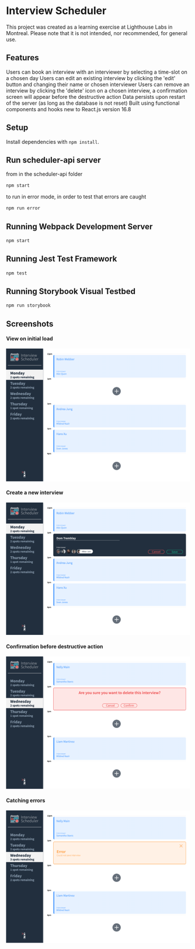 # Interview Scheduler

This project was created as a learning exercise at Lighthouse Labs in Montreal. Please note that it is not intended, nor recommended, for general use.

## Features

Users can book an interview with an interviewer by selecting a time-slot on a chosen day
Users can edit an existing interview by clicking the 'edit' button and changing their name or chosen interviewer
Users can remove an interview by clicking the 'delete' icon on a chosen interview, a confirmation screen will appear before the destructive action
Data persists upon restart of the server (as long as the database is not reset)
Built using functional components and hooks new to React.js version 16.8

## Setup

Install dependencies with `npm install`.

## Run scheduler-api server

from in the scheduler-api folder

```sh
npm start
```

to run in error mode, in order to test that errors are caught

```sh
npm run error
```

## Running Webpack Development Server

```sh
npm start
```

## Running Jest Test Framework

```sh
npm test
```

## Running Storybook Visual Testbed

```sh
npm run storybook
```

## Screenshots

#### View on initial load

![Initial load](https://github.com/robinwebber/newScheduler/blob/master/docs/home.png)

#### Create a new interview

![Create a new interview](https://github.com/robinwebber/newScheduler/blob/master/docs/Create.png)

#### Confirmation before destructive action

![Delete](https://github.com/robinwebber/newScheduler/blob/master/docs/confirm_delete.png)

#### Catching errors

![Error](https://github.com/robinwebber/newScheduler/blob/master/docs/error_catch.png)
